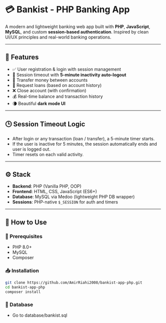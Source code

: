 # 💳 Bankist - PHP Banking App

A modern and lightweight banking web app built with **PHP**, **JavaScript**, **MySQL**, and custom **session-based authentication**. Inspired by clean UI/UX principles and real-world banking operations.

---

## 🚀 Features

- ✅ User registration & login with session management
- 🔐 Session timeout with **5-minute inactivity auto-logout**
- 💸 Transfer money between accounts
- 🏦 Request loans (based on account history)
- ❌ Close account (with confirmation)
- 💰 Real-time balance and transaction history
- 🌘 Beautiful **dark mode UI**

---

## 🕒 Session Timeout Logic

- After login or any transaction (loan / transfer), a 5-minute timer starts.
- If the user is inactive for 5 minutes, the session automatically ends and user is logged out.
- Timer resets on each valid activity.

---

## ⚙️ Stack

- **Backend**: PHP (Vanilla PHP, OOP)
- **Frontend**: HTML, CSS, JavaScript (ES6+)
- **Database**: MySQL via Medoo (lightweight PHP DB wrapper)
- **Sessions**: PHP-native `$_SESSION` for auth and timers

---

## 🧪 How to Use

### 🔧 Prerequisites

- PHP 8.0+
- MySQL
- Composer

### 📥 Installation

```bash
git clone https://github.com/AmirRiahi2008/bankist-app-php.git
cd bankist-app-php
composer install
```
### 💾 Database

- Go to database/bankist.sql

